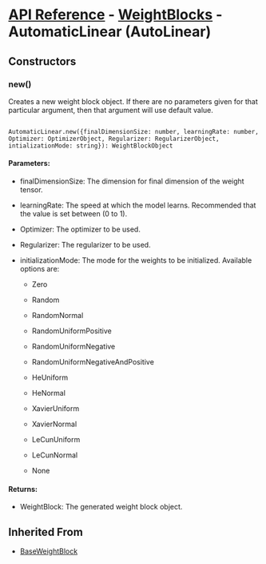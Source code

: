 # [API Reference](../../API.md) - [WeightBlocks](../WeightBlocks.md) - AutomaticLinear (AutoLinear)

## Constructors

### new()

Creates a new weight block object. If there are no parameters given for that particular argument, then that argument will use default value.

```

AutomaticLinear.new({finalDimensionSize: number, learningRate: number, Optimizer: OptimizerObject, Regularizer: RegularizerObject, intializationMode: string}): WeightBlockObject

```

#### Parameters:

* finalDimensionSize: The dimension for final dimension of the weight tensor. 

* learningRate: The speed at which the model learns. Recommended that the value is set between (0 to 1).

* Optimizer: The optimizer to be used.

* Regularizer: The regularizer to be used.

* initializationMode: The mode for the weights to be initialized. Available options are:

	* Zero

	* Random

	* RandomNormal

	* RandomUniformPositive

	* RandomUniformNegative

	* RandomUniformNegativeAndPositive

	* HeUniform

	* HeNormal

	* XavierUniform

	* XavierNormal

	* LeCunUniform

	* LeCunNormal

	* None

#### Returns:

* WeightBlock: The generated weight block object.

## Inherited From

* [BaseWeightBlock](BaseWeightBlock.md)
